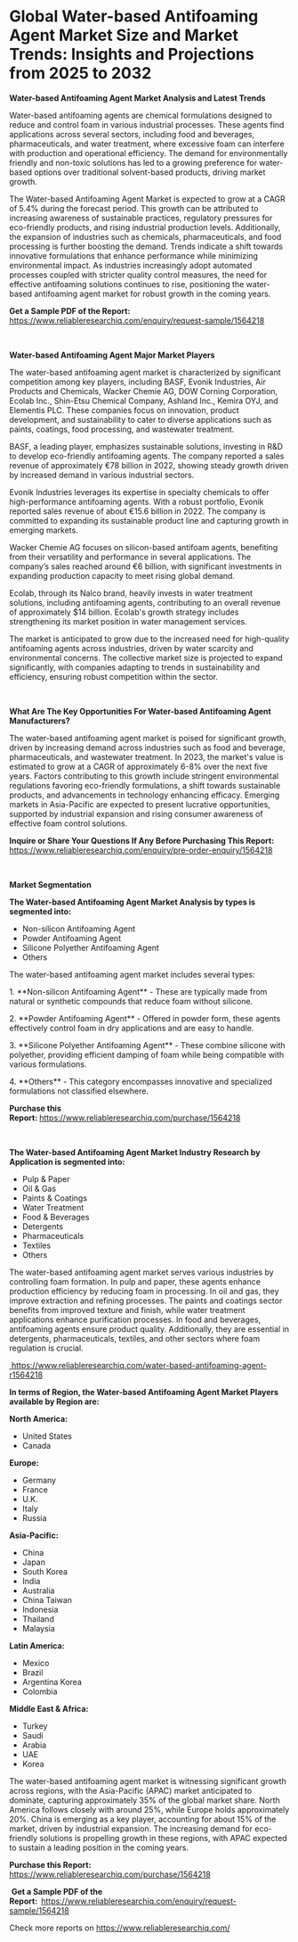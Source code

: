 <p><h1>Global Water-based Antifoaming Agent Market Size and Market Trends: Insights and Projections from 2025 to 2032</h1></p><p><strong>Water-based Antifoaming Agent Market Analysis and Latest Trends</strong></p>
<p><p>Water-based antifoaming agents are chemical formulations designed to reduce and control foam in various industrial processes. These agents find applications across several sectors, including food and beverages, pharmaceuticals, and water treatment, where excessive foam can interfere with production and operational efficiency. The demand for environmentally friendly and non-toxic solutions has led to a growing preference for water-based options over traditional solvent-based products, driving market growth.</p><p>The Water-based Antifoaming Agent Market is expected to grow at a CAGR of 5.4% during the forecast period. This growth can be attributed to increasing awareness of sustainable practices, regulatory pressures for eco-friendly products, and rising industrial production levels. Additionally, the expansion of industries such as chemicals, pharmaceuticals, and food processing is further boosting the demand. Trends indicate a shift towards innovative formulations that enhance performance while minimizing environmental impact. As industries increasingly adopt automated processes coupled with stricter quality control measures, the need for effective antifoaming solutions continues to rise, positioning the water-based antifoaming agent market for robust growth in the coming years.</p></p>
<p><strong>Get a Sample PDF of the Report:&nbsp;</strong> <a href="https://www.reliableresearchiq.com/enquiry/request-sample/1564218?utm_campaign=3354&utm_medium=2&utm_source=Github&utm_content=ia&utm_term=02042025&utm_id=water-based-antifoaming-agent">https://www.reliableresearchiq.com/enquiry/request-sample/1564218</a></p>
<p>&nbsp;</p>
<p><strong>Water-based Antifoaming Agent Major Market Players</strong></p>
<p><p>The water-based antifoaming agent market is characterized by significant competition among key players, including BASF, Evonik Industries, Air Products and Chemicals, Wacker Chemie AG, DOW Corning Corporation, Ecolab Inc., Shin-Etsu Chemical Company, Ashland Inc., Kemira OYJ, and Elementis PLC. These companies focus on innovation, product development, and sustainability to cater to diverse applications such as paints, coatings, food processing, and wastewater treatment.</p><p>BASF, a leading player, emphasizes sustainable solutions, investing in R&D to develop eco-friendly antifoaming agents. The company reported a sales revenue of approximately €78 billion in 2022, showing steady growth driven by increased demand in various industrial sectors.</p><p>Evonik Industries leverages its expertise in specialty chemicals to offer high-performance antifoaming agents. With a robust portfolio, Evonik reported sales revenue of about €15.6 billion in 2022. The company is committed to expanding its sustainable product line and capturing growth in emerging markets.</p><p>Wacker Chemie AG focuses on silicon-based antifoam agents, benefiting from their versatility and performance in several applications. The company’s sales reached around €6 billion, with significant investments in expanding production capacity to meet rising global demand.</p><p>Ecolab, through its Nalco brand, heavily invests in water treatment solutions, including antifoaming agents, contributing to an overall revenue of approximately $14 billion. Ecolab's growth strategy includes strengthening its market position in water management services.</p><p>The market is anticipated to grow due to the increased need for high-quality antifoaming agents across industries, driven by water scarcity and environmental concerns. The collective market size is projected to expand significantly, with companies adapting to trends in sustainability and efficiency, ensuring robust competition within the sector.</p></p>
<p>&nbsp;</p>
<p><strong>What Are The Key Opportunities For Water-based Antifoaming Agent Manufacturers?</strong></p>
<p><p>The water-based antifoaming agent market is poised for significant growth, driven by increasing demand across industries such as food and beverage, pharmaceuticals, and wastewater treatment. In 2023, the market's value is estimated to grow at a CAGR of approximately 6-8% over the next five years. Factors contributing to this growth include stringent environmental regulations favoring eco-friendly formulations, a shift towards sustainable products, and advancements in technology enhancing efficacy. Emerging markets in Asia-Pacific are expected to present lucrative opportunities, supported by industrial expansion and rising consumer awareness of effective foam control solutions.</p></p>
<p><strong>Inquire or Share Your Questions If Any Before Purchasing This Report:</strong> <a href="https://www.reliableresearchiq.com/enquiry/pre-order-enquiry/1564218?utm_campaign=3354&utm_medium=2&utm_source=Github&utm_content=ia&utm_term=02042025&utm_id=water-based-antifoaming-agent">https://www.reliableresearchiq.com/enquiry/pre-order-enquiry/1564218</a></p>
<p>&nbsp;</p>
<p><strong>Market Segmentation</strong></p>
<p><strong>The Water-based Antifoaming Agent Market Analysis by types is segmented into:</strong></p>
<p><ul><li>Non-silicon Antifoaming Agent</li><li>Powder Antifoaming Agent</li><li>Silicone Polyether Antifoaming Agent</li><li>Others</li></ul></p>
<p><p>The water-based antifoaming agent market includes several types: </p><p>1. **Non-silicon Antifoaming Agent** - These are typically made from natural or synthetic compounds that reduce foam without silicone. </p><p>2. **Powder Antifoaming Agent** - Offered in powder form, these agents effectively control foam in dry applications and are easy to handle. </p><p>3. **Silicone Polyether Antifoaming Agent** - These combine silicone with polyether, providing efficient damping of foam while being compatible with various formulations. </p><p>4. **Others** - This category encompasses innovative and specialized formulations not classified elsewhere.</p></p>
<p><strong>Purchase this Report:&nbsp;</strong><a href="https://www.reliableresearchiq.com/purchase/1564218?utm_campaign=3354&utm_medium=2&utm_source=Github&utm_content=ia&utm_term=02042025&utm_id=water-based-antifoaming-agent">https://www.reliableresearchiq.com/purchase/1564218</a></p>
<p>&nbsp;</p>
<p><strong>The Water-based Antifoaming Agent Market Industry Research by Application is segmented into:</strong></p>
<p><ul><li>Pulp & Paper</li><li>Oil & Gas</li><li>Paints & Coatings</li><li>Water Treatment</li><li>Food & Beverages</li><li>Detergents</li><li>Pharmaceuticals</li><li>Textiles</li><li>Others</li></ul></p>
<p><p>The water-based antifoaming agent market serves various industries by controlling foam formation. In pulp and paper, these agents enhance production efficiency by reducing foam in processing. In oil and gas, they improve extraction and refining processes. The paints and coatings sector benefits from improved texture and finish, while water treatment applications enhance purification processes. In food and beverages, antifoaming agents ensure product quality. Additionally, they are essential in detergents, pharmaceuticals, textiles, and other sectors where foam regulation is crucial.</p></p>
<p><a href="https://www.reliableresearchiq.com/water-based-antifoaming-agent-r1564218?utm_campaign=3354&utm_medium=2&utm_source=Github&utm_content=ia&utm_term=02042025&utm_id=water-based-antifoaming-agent">&nbsp;https://www.reliableresearchiq.com/water-based-antifoaming-agent-r1564218</a></p>
<p><strong>In terms of Region, the Water-based Antifoaming Agent Market Players available by Region are:</strong></p>
<p>
    <p> <strong> North America: </strong>
        <ul>
            <li>United States</li>
            <li>Canada</li>
        </ul>
        </p> 
    <p> <strong> Europe: </strong>
        <ul>
            <li>Germany</li>
            <li>France</li>
            <li>U.K.</li>
            <li>Italy</li>
            <li>Russia</li>
        </ul>
        </p> 
    <p> <strong> Asia-Pacific: </strong>
        <ul>
            <li>China</li>
            <li>Japan</li>
            <li>South Korea</li>
            <li>India</li>
            <li>Australia</li>
            <li>China Taiwan</li>
            <li>Indonesia</li>
            <li>Thailand</li>
            <li>Malaysia</li>
        </ul>
        </p> 
    <p> <strong> Latin America: </strong>
        <ul>
            <li>Mexico</li>
            <li>Brazil</li>
            <li>Argentina Korea</li>
            <li>Colombia</li>
        </ul>
        </p> 
    <p> <strong> Middle East & Africa: </strong>
        <ul>
            <li>Turkey</li>
            <li>Saudi</li>
            <li>Arabia</li>
            <li>UAE</li>
            <li>Korea</li>
        </ul>
    </p>
    </p>
<p><p>The water-based antifoaming agent market is witnessing significant growth across regions, with the Asia-Pacific (APAC) market anticipated to dominate, capturing approximately 35% of the global market share. North America follows closely with around 25%, while Europe holds approximately 20%. China is emerging as a key player, accounting for about 15% of the market, driven by industrial expansion. The increasing demand for eco-friendly solutions is propelling growth in these regions, with APAC expected to sustain a leading position in the coming years.</p></p>
<p><strong>Purchase this Report: </strong><a href="https://www.reliableresearchiq.com/purchase/1564218?utm_campaign=3354&utm_medium=2&utm_source=Github&utm_content=ia&utm_term=02042025&utm_id=water-based-antifoaming-agent">https://www.reliableresearchiq.com/purchase/1564218</a></p>
<p>&nbsp;<strong>Get a Sample PDF of the Report:&nbsp;&nbsp;</strong><a href="https://www.reliableresearchiq.com/enquiry/request-sample/1564218?utm_campaign=3354&utm_medium=2&utm_source=Github&utm_content=ia&utm_term=02042025&utm_id=water-based-antifoaming-agent">https://www.reliableresearchiq.com/enquiry/request-sample/1564218</a></p>
<p><strong></strong></p>
<p>Check more reports on <a href="https://www.reliableresearchiq.com/?utm_campaign=3354&utm_medium=2&utm_source=Github&utm_content=ia&utm_term=02042025&utm_id=water-based-antifoaming-agent">https://www.reliableresearchiq.com/</a></p>